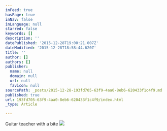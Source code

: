 ```yaml
---
inFeed: true
hasPage: true
inNav: false
inLanguage: null
starred: false
keywords: []
description: ''
datePublished: '2015-12-28T19:00:21.007Z'
dateModified: '2015-12-28T18:58:44.620Z'
title: ''
author: []
authors: []
publisher:
  name: null
  domain: null
  url: null
  favicon: null
sourcePath: _posts/2015-12-28-193fd705-63f9-4aa0-8eb6-620433f1c4f9.md
published: true
url: 193fd705-63f9-4aa0-8eb6-620433f1c4f9/index.html
_type: Article

---
```

Guitar teacher with a bite
![](https://the-grid-user-content.s3-us-west-2.amazonaws.com/d5c9586a-94d6-4be9-913b-8473b8c25e04.jpg)